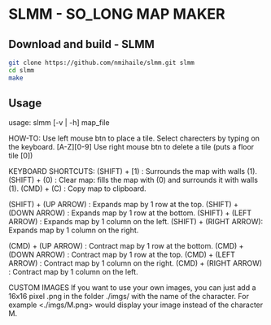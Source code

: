 # SLMM - SO_LONG MAP MAKER

## Download and build - SLMM
```bash
git clone https://github.com/nmihaile/slmm.git slmm
cd slmm
make
```

## Usage
usage: slmm [-v | -h] map_file

HOW-TO:
Use left mouse btn to place a tile.
Select charecters by typing on the keyboard. [A-Z][0-9]
Use right mouse btn to delete a tile (puts a floor tile [0])

KEYBOARD SHORTCUTS:
(SHIFT) + [1)          : Surrounds the map with walls (1).
(SHIFT) + (0)          : Clear map: fills the map with (0) and surrounds it with walls (1).
(CMD)   + (C)          : Copy map to clipboard.

(SHIFT) + (UP ARROW)   : Expands map by 1 row at the top.
(SHIFT) + (DOWN ARROW) : Expands map by 1 row at the bottom.
(SHIFT) + (LEFT ARROW) : Expands map by 1 column on the left.
(SHIFT) + (RIGHT ARROW): Expands map by 1 column on the right.

(CMD) + (UP ARROW)     : Contract map by 1 row at the bottom.
(CMD) + (DOWN ARROW)   : Contract map by 1 row at the top.
(CMD) + (LEFT ARROW)   : Contract map by 1 column on the right.
(CMD) + (RIGHT ARROW)  : Contract map by 1 column on the left.


CUSTOM IMAGES
If you want to use your own images, you can just add a 16x16 pixel .png
in the folder ./imgs/ with the name of the character.
For example <./imgs/M.png> would display your image instead of
the character M.
